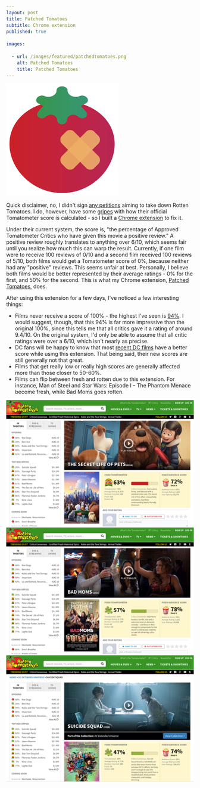 ```yaml
---
layout: post
title: Patched Tomatoes
subtitle: Chrome extension
published: true

images:

  - url: /images/featured/patchedtomatoes.png
    alt: Patched Tomatoes
    title: Patched Tomatoes
---
```


<img class="aligncenter" src="/images/featured/patchedtomatoes.png" alt="patched tomatoes" width="300px" />

Quick disclaimer, no, I didn't sign [any petitions](https://www.change.org/p/don-t-listen-to-film-criticism) aiming to take down Rotten Tomatoes. I do, however, have some [gripes](http://www.goldman.gripe/) with how their official Tomatometer score is calculated - so I built a [Chrome extension](https://chrome.google.com/webstore/detail/patched-tomatoes/daceaaccoiggipikdodkejceenipddop) to fix it.

Under their current system, the score is, "the percentage of Approved Tomatometer Critics who have given this movie a positive review." A positive review roughly translates to anything over 6/10, which seems fair until you realize how much this can warp the result. Currently, if one film were to receive 100 reviews of 0/10 and a second film received 100 reviews of 5/10, both films would get a Tomatometer score of 0%, because neither had any "positive" reviews. This seems unfair at best. Personally, I believe both films would be better represented by their average ratings - 0% for the first, and 50% for the second. This is what my Chrome extension, [Patched Tomatoes](https://chrome.google.com/webstore/detail/patched-tomatoes/daceaaccoiggipikdodkejceenipddop), does.

After using this extension for a few days, I've noticed a few interesting things:

- Films never receive a score of 100% - the highest I've seen is [94%](https://www.rottentomatoes.com/m/the_wizard_of_oz_1939). I would suggest, though, that this 94% is far more impressive than the original 100%, since this tells me that all critics gave it a rating of around 9.4/10. On the original system, I'd only be able to assume that all critic ratings were over a 6/10, which isn't nearly as precise.
- DC fans will be happy to know that most [recent DC films](https://www.rottentomatoes.com/m/superman_man_of_steel/) have a better score while using this extension. That being said, their new scores are still generally not that great.
- Films that get really low or really high scores are generally affected more than those closer to 50-60%.
- Films can flip between fresh and rotten due to this extension. For instance, Man of Steel and Star Wars: Episode I - The Phantom Menace become fresh, while Bad Moms goes rotten.

<img class="aligncenter imgborder" src="/images/patched-tomatoes/rt-1.png" alt="rotten tomatoes - the secret life of pets" />

<img class="aligncenter imgborder" src="/images/patched-tomatoes/rt-2.png" alt="rotten tomatoes - bad moms" />

<img class="aligncenter imgborder" src="/images/patched-tomatoes/rt-3.png" alt="rotten tomatoes - suicide squad" />
